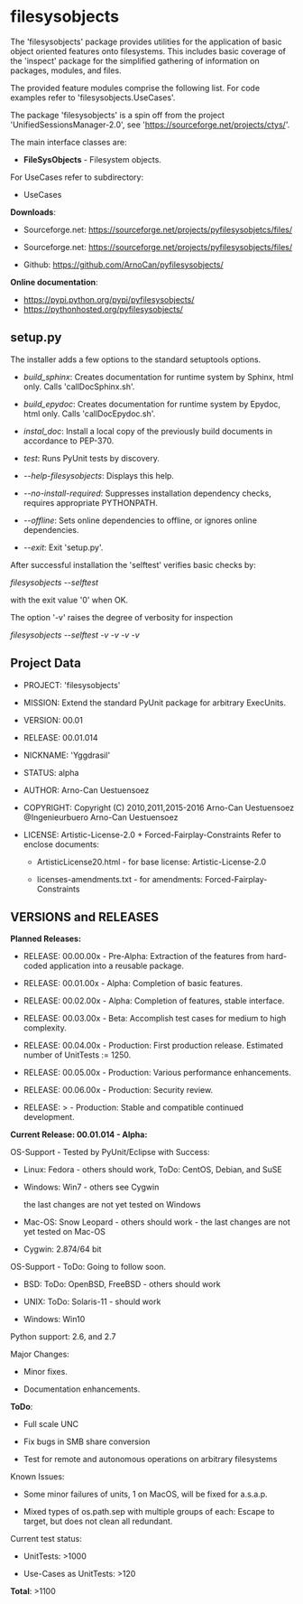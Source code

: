 filesysobjects
==============

The 'filesysobjects' package provides utilities for the application of
basic object oriented features onto filesystems.
This includes basic coverage of the 'inspect' package for the simplified
gathering of information on packages, modules, and files.

The provided feature modules comprise the following list.
For code examples refer to 'filesysobjects.UseCases'.

The package 'filesysobjects' is a spin off from the project 'UnifiedSessionsManager-2.0',
see 'https://sourceforge.net/projects/ctys/'.

The main interface classes are:

* **FileSysObjects** - Filesystem objects.

For UseCases refer to subdirectory:

* UseCases
 
**Downloads**:

* Sourceforge.net: https://sourceforge.net/projects/pyfilesysobjetcs/files/
  
* Sourceforge.net: https://sourceforge.net/projects/pyfilesysobjects/files/

* Github: https://github.com/ArnoCan/pyfilesysobjects/

**Online documentation**:

* https://pypi.python.org/pypi/pyfilesysobjects/
* https://pythonhosted.org/pyfilesysobjects/

setup.py
--------

The installer adds a few options to the standard setuptools options.

* *build_sphinx*: Creates documentation for runtime system by Sphinx, html only. Calls 'callDocSphinx.sh'.

* *build_epydoc*: Creates documentation for runtime system by Epydoc, html only. Calls 'callDocEpydoc.sh'.

* *instal_doc*: Install a local copy of the previously build documents in accordance to PEP-370.

* *test*: Runs PyUnit tests by discovery.

* *--help-filesysobjects*: Displays this help.

* *--no-install-required*: Suppresses installation dependency checks, requires appropriate PYTHONPATH.

* *--offline*: Sets online dependencies to offline, or ignores online dependencies.

* *--exit*: Exit 'setup.py'.

After successful installation the 'selftest' verifies basic checks by:

  *filesysobjects --selftest*

with the exit value '0' when OK.

The option '-v' raises the degree of verbosity for inspection

  *filesysobjects --selftest -v -v -v -v*
 

Project Data
------------

* PROJECT: 'filesysobjects'

* MISSION: Extend the standard PyUnit package for arbitrary ExecUnits.

* VERSION: 00.01

* RELEASE: 00.01.014

* NICKNAME: 'Yggdrasil'

* STATUS: alpha

* AUTHOR: Arno-Can Uestuensoez

* COPYRIGHT: Copyright (C) 2010,2011,2015-2016 Arno-Can Uestuensoez @Ingenieurbuero Arno-Can Uestuensoez

* LICENSE: Artistic-License-2.0 + Forced-Fairplay-Constraints
  Refer to enclose documents:
  
  *  ArtisticLicense20.html - for base license: Artistic-License-2.0 

  *  licenses-amendments.txt - for amendments: Forced-Fairplay-Constraints

VERSIONS and RELEASES
---------------------

**Planned Releases:**

* RELEASE: 00.00.00x - Pre-Alpha: Extraction of the features from hard-coded application into a reusable package.

* RELEASE: 00.01.00x - Alpha: Completion of basic features. 

* RELEASE: 00.02.00x - Alpha: Completion of features, stable interface. 

* RELEASE: 00.03.00x - Beta: Accomplish test cases for medium to high complexity.

* RELEASE: 00.04.00x - Production: First production release. Estimated number of UnitTests := 1250.

* RELEASE: 00.05.00x - Production: Various performance enhancements.

* RELEASE: 00.06.00x - Production: Security review.

* RELEASE: >         - Production: Stable and compatible continued development.

**Current Release: 00.01.014 - Alpha:**

OS-Support - Tested by PyUnit/Eclipse with Success:

* Linux: Fedora - others should work, ToDo: CentOS, Debian, and SuSE 

* Windows: Win7 - others see Cygwin
 
  the last changes are not yet tested on Windows

* Mac-OS: Snow Leopard - others should work - the last changes are not yet tested on Mac-OS

* Cygwin: 2.874/64 bit


OS-Support - ToDo: Going to follow soon.

* BSD: ToDo: OpenBSD, FreeBSD - others should work

* UNIX: ToDo: Solaris-11 - should work

* Windows: Win10

Python support: 2.6, and 2.7

Major Changes:

* Minor fixes.

* Documentation enhancements.

**ToDo**:

* Full scale UNC

* Fix bugs in SMB share conversion 

* Test for remote and autonomous operations on arbitrary filesystems 

Known Issues:

* Some minor failures of units, 1 on MacOS, will be fixed for a.s.a.p. 

* Mixed types of os.path.sep with multiple groups of each: Escape to target, but does not clean all redundant.

Current test status:

* UnitTests: >1000

* Use-Cases as UnitTests: >120

**Total**: >1100

